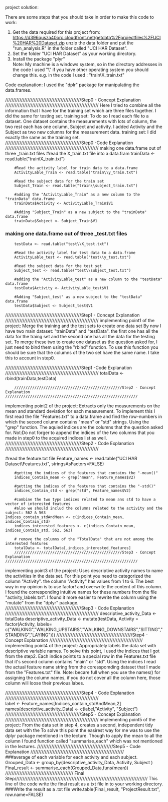 project solution:

There are some steps that you should take in order to make this code to work:
1. Get the data required for this project from: https://d396qusza40orc.cloudfront.net/getdata%2Fprojectfiles%2FUCI%20HAR%20Dataset.zip 
		unzip the data folder and put the "run_analysis.R" in the folder called "UCI HAR Dataset".
2. Set the folder "UCI HAR Dataset" as your working directory.
3. Install the package "plyr"	
Note: My machine is a windows system, so in the directory addresses in the code I used "\\" if you have other operating system you should change this.
		e.g. in the code I used : "train\\X_train.txt"
				
Code explanation:
I used the "dplr" package for manipulating the data.frames.

////////////////////////////////////////////////Step0 - Concept Explanation ///////////////////////////////////////////////////////////
Here I tried to combine all the information that I have for the training set which are three files together. I did the same for testing set.
		training set:
		To do so I read each file to a dataset. One dataset contains the measurements with lots of column, the two rest each has one column, Subject and activity. I added Activity and the Subject as two new columns for the measurement data.
		training set:
		I did exactly the same as the training set. 
////////////////////////////////////////////////Step0 -Code Explanation    ///////////////////////////////////////////////////////////
making one data.frame out of three _train.txt files
		#read the X_train.txt file into a data.fram
		trainData <- read.table("train\\X_train.txt")
		
		#Read the activity label for train data to a data.frame
		ActivityLable_Train <- read.table("train\\y_train.txt")
		
		#Read the subject data for the train set
		Subject_Train <- read.table("train\\subject_train.txt")
		
		#adding the "ActivityLable_Train" as a new column to the "trainData" data.frame
		trainData$Activity <- ActivityLable_Train$V1 
		
		#Adding "Subject_Train" as a new subject to the "trainData" data.frame
		trainData$Subject <- Subject_Train$V1

### making one data.frame out of three _test.txt files
		testData <- read.table("test\\X_test.txt")
		
		#Read the activity label for test data to a data.frame
		ActivityLable_test <- read.table("test\\y_test.txt")
		
		#Read the subject data for the test set
		Subject_test <- read.table("test\\subject_test.txt")
		
		#adding the "ActivityLable_test" as a new column to the "testData" data.frame
		testData$Activity <- ActivityLable_test$V1 
		
		#Adding "Subject_test" as a new subject to the "testData" data.frame
		testData$Subject <- Subject_test$V1
////////////////////////////////////////////////Step1 - Concept Explanation ///////////////////////////////////////////////////////////
implementing point1 of the project:
Merge the training and the test sets to create one data set
By now I have two main dataset: "trainData" and "testData". the first one has all the data for the traing set and the second one has all the data for the testing set. To merge these two to create one dataset as the question asked for, I just need to bind them using the "rbind" function. To use this function you should be sure that the columns of the two set have the same name. I take this to account in step0.

////////////////////////////////////////////////Step1 -Code Explanation    ///////////////////////////////////////////////////////////
		totalData <- rbind(trainData,testData)

		////////////////////////////////////////////////Step2 - Concept Explanation ///////////////////////////////////////////////////////////
implementing point2 of the project:
Extracts only the measurements on the mean and standard deviation for each measurement. 
To implement this I first read the file "Features.txt" to a data.frame and find the row-numbers in which the second column contains "mean" or "std" strings. Using the "grep" function.
The aquied indices are the columns that the question asked for. 
Not:Do not forger to append the indices of the two columns that you made in step0 to the acquired indices list as well.
////////////////////////////////////////////////Step2 - Code Explanation ///////////////////////////////////////////////////////////

   #read the feature.txt file 
		Feature_names <- read.table("UCI HAR Dataset\\Features.txt", stringsAsFactors=FALSE)

		#getting the indices of the features that contains the "-mean()"
		indices_Contain_mean <- grep("mean", Feature_names$V2)

		#getting the indices of the features that contains the "-std()"
		indices_Contain_std <- grep("std", Feature_names$V2)

		#combine the two type indices related to mean ans std to have a vector of interested features
		#also we should includ the columns related to the activity and the subject: 562 & 563
    Indices_contain_stdAndMean <- c(indices_Contain_mean, indices_Contain_std)
		indices_interested_features <- c(indices_Contain_mean, indices_Contain_std, 562, 563)

		# remove the columns of the "TotalData" that are not among the interested features
		totalData <- totalData[,indices_interested_features]
		////////////////////////////////////////////////Step3 - Concept Explanation ///////////////////////////////////////////////////////////
implementing point3 of the project:
Uses descriptive activity names to name the activities in the data set.
For this point you need to categorized the column "Activity". the column "Activity" has values from 1 to 6.
The best way in my opinion is to use factor! and overwrite the content of this column. I found the corresponding intuitive names for these numbers from the file "activity_labels.txt". I found it more easier to rewrite the column using the "mutate" from the "dplyr" package.
		////////////////////////////////////////////////Step3 - Code Explanation ///////////////////////////////////////////////////////////
		descriptive_activity_Data <- totalData
		descriptive_activity_Data <- mutate(testData, Activity = factor(Activity, labels= c("WALKING","WALKING_UPSTAIRS","WALKING_DOWNSTAIRS","SITTING","STANDING","LAYING")))
	////////////////////////////////////////////////Step4 - Concept Explanation ///////////////////////////////////////////////////////////		
implementing point4 of the project:
Appropriately labels the data set with descriptive variable names.
To solve this point, I used the indices that I got from the step2. Each indice points to a special row in the Features.txt file that it's second column contains "main" or "std". Using the indices I read the actual feature name string from the coresspomding dataset that I made from the "Features.txt" file.
Note: becare full when you use the names() for assigning the column names, if you do not cover all the column here, those column will loose their previous labes.

////////////////////////////////////////////////Step4 - Code Explanation ///////////////////////////////////////////////////////////		 
		label <- Feature_names[Indices_contain_stdAndMean,2]
		names(descriptive_activity_Data) <- c(label,"Activity", "Subject")
	////////////////////////////////////////////////Step5 - Concept Explanation ///////////////////////////////////////////////////////////	
implementing point5 of the project:
From the data set in step 4, creates a second, independent tidy data set with the 
To solve this point the easirest way for me was to use the dplyr package mentioned in the lecture. Though to apply the mean to all the column I found  function called "summarise_each" which was not mentioned in the lectures.
////////////////////////////////////////////////Step5 - Code Explanation ///////////////////////////////////////////////////////////	
###average of each variable for each activity and each subject.
	Grouped_Data <- group_by(descriptive_activity_Data, Activity, Subject )
	Final_result <- summarise_each(Grouped_Data,funs(mean))
/////////////////////////////////////////// Final Step////////////////////////////////////////////////////////////////////////////////////
This line of the code write the final result as a txt file in to your working directory.
###Write the result as a .txt file 
write.table(Final_result, "ProjectResult.txt", row.name=FALSE)

